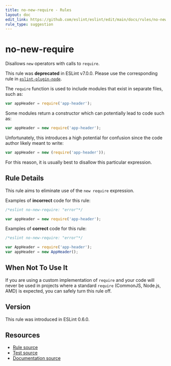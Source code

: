 ```yaml
---
title: no-new-require - Rules
layout: doc
edit_link: https://github.com/eslint/eslint/edit/main/docs/rules/no-new-require.md
rule_type: suggestion
---
```

<!-- Note: No pull requests accepted for this file. See README.md in the root directory for details. -->

# no-new-require

Disallows `new` operators with calls to `require`.

This rule was **deprecated** in ESLint v7.0.0. Please use the corresponding rule in [`eslint-plugin-node`](https://github.com/mysticatea/eslint-plugin-node).

The `require` function is used to include modules that exist in separate files, such as:

```js
var appHeader = require('app-header');
```

Some modules return a constructor which can potentially lead to code such as:

```js
var appHeader = new require('app-header');
```

Unfortunately, this introduces a high potential for confusion since the code author likely meant to write:

```js
var appHeader = new (require('app-header'));
```

For this reason, it is usually best to disallow this particular expression.

## Rule Details

This rule aims to eliminate use of the `new require` expression.

Examples of **incorrect** code for this rule:

```js
/*eslint no-new-require: "error"*/

var appHeader = new require('app-header');
```

Examples of **correct** code for this rule:

```js
/*eslint no-new-require: "error"*/

var AppHeader = require('app-header');
var appHeader = new AppHeader();
```

## When Not To Use It

If you are using a custom implementation of `require` and your code will never be used in projects where a standard `require` (CommonJS, Node.js, AMD) is expected, you can safely turn this rule off.

## Version

This rule was introduced in ESLint 0.6.0.

## Resources

* [Rule source](https://github.com/eslint/eslint/tree/HEAD/lib/rules/no-new-require.js)
* [Test source](https://github.com/eslint/eslint/tree/HEAD/tests/lib/rules/no-new-require.js)
* [Documentation source](https://github.com/eslint/eslint/tree/HEAD/docs/rules/no-new-require.md)
